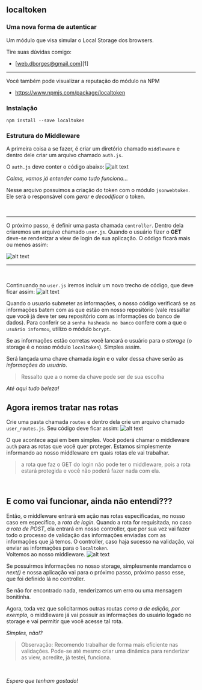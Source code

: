 ## localtoken
### Uma nova forma de autenticar
Um módulo que visa simular o Local Storage dos browsers.

Tire suas dúvidas comigo:
- [web.dborges@gmail.com][1]
<hr>

Você também pode visualizar a reputação do módulo na NPM 
* https://www.npmjs.com/package/localtoken
### Instalação
`npm install --save localtoken`

### Estrutura do Middleware
A primeira coisa a se fazer, é criar um diretório chamado `middleware` e dentro dele criar um arquivo chamado `auth.js`.

O `auth.js` deve conter o código abaixo:
![alt text](https://i.imgur.com/AEve2qo.png) <br>

*Calma, vamos já entender como tudo funciona...*


Nesse arquivo possuimos a criação do token com o módulo `jsonwebtoken`. Ele será o responsável com *gerar* e *decodificar* o token.

<br>
<hr>

O próximo passo, é definir uma pasta chamada `controller`. Dentro dela criaremos um arquivo chamado `user.js`.
Quando o usuário fizer o **GET** deve-se renderizar a view de login de sua aplicação. O código ficará mais ou menos assim:

![alt text](https://i.imgur.com/0CyQJJD.png)
<hr>
<br>

Continuando no `user.js` iremos incluir um novo trecho de código, que deve ficar assim:
![alt text](https://i.imgur.com/bfhEfoI.png)

Quando o usuario submeter as informações, o nosso código verificará se as informações batem com as que estão em nosso repositório (vale ressaltar que você já deve ter seu repositório com as informações do banco de dados). Para conferir se a `senha hasheada no banco` confere com a que o `usuário informou`, utilizo o módulo `bcrypt`.

Se as informações estão corretas você lancará o usuário para o *storage* (o storage é o nosso módulo `localtoken`). Simples assim.

Será lançada uma chave chamada *login* e o valor dessa chave serão as *informações do usuário*.
> Ressalto que a o nome da chave pode ser de sua escolha

*Até aqui tudo beleza!* <br>

## Agora iremos tratar nas rotas
Crie uma pasta chamada `routes` e dentro dela crie um arquivo chamado `user_routes.js`.
Seu código deve ficar assim:
![alt text](https://i.imgur.com/jKj7vxj.png)

O que acontece aqui em bem simples. Você poderá chamar o middleware `auth` para as rotas que você quer proteger. Estamos simplesmente informando ao nosso middleware em quais rotas ele vai trabalhar.

> a rota que faz o GET do login não pode ter o middleware, pois a rota estará protegida e você não poderá fazer nada com ela.
<br>

## E como vai funcionar, ainda não entendi??? <br>
Então, o middleware entrará em ação nas rotas especificadas, no nosso caso em específico, a *rota de login*. Quando a rota for requisitada, no caso *a rota de POST*, ela entrará em nosso controller, que por sua vez vai fazer todo o processo de validação das informações enviadas com as informações que já temos. O controller, caso haja sucesso na validação, vai enviar as informações para o `localtoken`. <br>
Voltemos ao nosso middleware.
![alt text](https://i.imgur.com/hNAZOp0.png)


Se possuirmos informações no nosso storage, simplesmente mandamos o *next()* e nossa aplicação vai para o próximo passo, próximo passo esse, que foi definido lá no controller. 

Se não for encontrado nada, renderizamos um erro ou uma mensagem bonitinha.

Agora, toda vez que solicitarmos outras routas *como a de edição, por exemplo,* o middleware já vai possuir as informações do usuário logado no storage e vai permitir que você acesse tal rota.

*Simples, não!?*

>Observação: Recomendo trabalhar de forma mais eficiente nas validações. Pode-se até mesmo criar uma dinâmica para renderizar as view, acredite, já testei, funciona.

<br>

*Espero que tenham gostado!*

